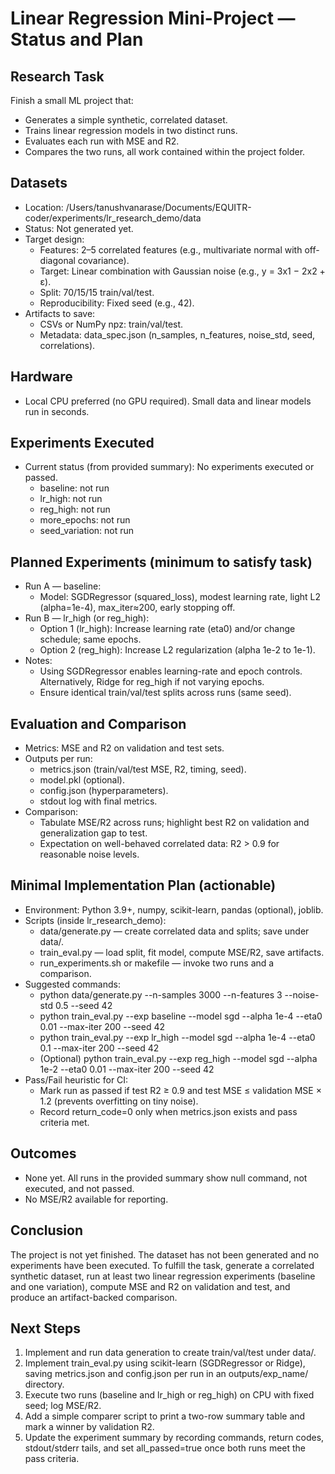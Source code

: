# Linear Regression Mini-Project — Status and Plan

## Research Task
Finish a small ML project that:
- Generates a simple synthetic, correlated dataset.
- Trains linear regression models in two distinct runs.
- Evaluates each run with MSE and R2.
- Compares the two runs, all work contained within the project folder.

## Datasets
- Location: /Users/tanushvanarase/Documents/EQUITR-coder/experiments/lr_research_demo/data
- Status: Not generated yet.
- Target design:
  - Features: 2–5 correlated features (e.g., multivariate normal with off-diagonal covariance).
  - Target: Linear combination with Gaussian noise (e.g., y = 3x1 − 2x2 + ε).
  - Split: 70/15/15 train/val/test.
  - Reproducibility: Fixed seed (e.g., 42).
- Artifacts to save:
  - CSVs or NumPy npz: train/val/test.
  - Metadata: data_spec.json (n_samples, n_features, noise_std, seed, correlations).

## Hardware
- Local CPU preferred (no GPU required). Small data and linear models run in seconds.

## Experiments Executed
- Current status (from provided summary): No experiments executed or passed.
  - baseline: not run
  - lr_high: not run
  - reg_high: not run
  - more_epochs: not run
  - seed_variation: not run

## Planned Experiments (minimum to satisfy task)
- Run A — baseline:
  - Model: SGDRegressor (squared_loss), modest learning rate, light L2 (alpha=1e-4), max_iter≈200, early stopping off.
- Run B — lr_high (or reg_high):
  - Option 1 (lr_high): Increase learning rate (eta0) and/or change schedule; same epochs.
  - Option 2 (reg_high): Increase L2 regularization (alpha 1e-2 to 1e-1).
- Notes:
  - Using SGDRegressor enables learning-rate and epoch controls. Alternatively, Ridge for reg_high if not varying epochs.
  - Ensure identical train/val/test splits across runs (same seed).

## Evaluation and Comparison
- Metrics: MSE and R2 on validation and test sets.
- Outputs per run:
  - metrics.json (train/val/test MSE, R2, timing, seed).
  - model.pkl (optional).
  - config.json (hyperparameters).
  - stdout log with final metrics.
- Comparison:
  - Tabulate MSE/R2 across runs; highlight best R2 on validation and generalization gap to test.
  - Expectation on well-behaved correlated data: R2 > 0.9 for reasonable noise levels.

## Minimal Implementation Plan (actionable)
- Environment: Python 3.9+, numpy, scikit-learn, pandas (optional), joblib.
- Scripts (inside lr_research_demo):
  - data/generate.py — create correlated data and splits; save under data/.
  - train_eval.py — load split, fit model, compute MSE/R2, save artifacts.
  - run_experiments.sh or makefile — invoke two runs and a comparison.
- Suggested commands:
  - python data/generate.py --n-samples 3000 --n-features 3 --noise-std 0.5 --seed 42
  - python train_eval.py --exp baseline --model sgd --alpha 1e-4 --eta0 0.01 --max-iter 200 --seed 42
  - python train_eval.py --exp lr_high --model sgd --alpha 1e-4 --eta0 0.1 --max-iter 200 --seed 42
  - (Optional) python train_eval.py --exp reg_high --model sgd --alpha 1e-2 --eta0 0.01 --max-iter 200 --seed 42
- Pass/Fail heuristic for CI:
  - Mark run as passed if test R2 ≥ 0.9 and test MSE ≤ validation MSE × 1.2 (prevents overfitting on tiny noise).
  - Record return_code=0 only when metrics.json exists and pass criteria met.

## Outcomes
- None yet. All runs in the provided summary show null command, not executed, and not passed.
- No MSE/R2 available for reporting.

## Conclusion
The project is not yet finished. The dataset has not been generated and no experiments have been executed. To fulfill the task, generate a correlated synthetic dataset, run at least two linear regression experiments (baseline and one variation), compute MSE and R2 on validation and test, and produce an artifact-backed comparison.

## Next Steps
1. Implement and run data generation to create train/val/test under data/.
2. Implement train_eval.py using scikit-learn (SGDRegressor or Ridge), saving metrics.json and config.json per run in an outputs/exp_name/ directory.
3. Execute two runs (baseline and lr_high or reg_high) on CPU with fixed seed; log MSE/R2.
4. Add a simple comparer script to print a two-row summary table and mark a winner by validation R2.
5. Update the experiment summary by recording commands, return codes, stdout/stderr tails, and set all_passed=true once both runs meet the pass criteria.